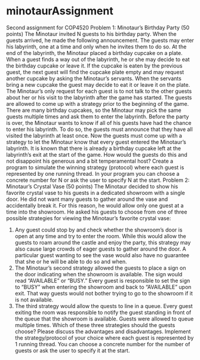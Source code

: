 # minotaurAssignment
Second assignment for COP4520
Problem 1: Minotaur’s Birthday Party (50 points)
The Minotaur invited N guests to his birthday party. When the guests arrived, he made
the following announcement.
The guests may enter his labyrinth, one at a time and only when he invites them to do
so. At the end of the labyrinth, the Minotaur placed a birthday cupcake on a plate. When
a guest finds a way out of the labyrinth, he or she may decide to eat the birthday
cupcake or leave it. If the cupcake is eaten by the previous guest, the next guest will find
the cupcake plate empty and may request another cupcake by asking the Minotaur’s
servants. When the servants bring a new cupcake the guest may decide to eat it or leave
it on the plate.
The Minotaur’s only request for each guest is to not talk to the other guests about her or
his visit to the labyrinth after the game has started. The guests are allowed to come up
with a strategy prior to the beginning of the game. There are many birthday cupcakes, so
the Minotaur may pick the same guests multiple times and ask them to enter the
labyrinth. Before the party is over, the Minotaur wants to know if all of his guests have
had the chance to enter his labyrinth. To do so, the guests must announce that they have
all visited the labyrinth at least once.
Now the guests must come up with a strategy to let the Minotaur know that every guest
entered the Minotaur’s labyrinth. It is known that there is already a birthday cupcake left
at the labyrinth’s exit at the start of the game. How would the guests do this and not
disappoint his generous and a bit temperamental host?
Create a program to simulate the winning strategy (protocol) where each guest is
represented by one running thread. In your program you can choose a concrete number
for N or ask the user to specify N at the start.
Problem 2: Minotaur’s Crystal Vase (50 points)
The Minotaur decided to show his favorite crystal vase to his guests in a dedicated
showroom with a single door. He did not want many guests to gather around the vase
and accidentally break it. For this reason, he would allow only one guest at a time into
the showroom. He asked his guests to choose from one of three possible strategies for
viewing the Minotaur’s favorite crystal vase:
1) Any guest could stop by and check whether the showroom’s door is open at any time
and try to enter the room. While this would allow the guests to roam around the castle
and enjoy the party, this strategy may also cause large crowds of eager guests to gather
around the door. A particular guest wanting to see the vase would also have no
guarantee that she or he will be able to do so and when.
2) The Minotaur’s second strategy allowed the guests to place a sign on the door
indicating when the showroom is available. The sign would read “AVAILABLE” or
“BUSY.” Every guest is responsible to set the sign to “BUSY” when entering the
showroom and back to “AVAILABLE” upon exit. That way guests would not bother trying
to go to the showroom if it is not available.
3) The third strategy would allow the quests to line in a queue. Every guest exiting the
room was responsible to notify the guest standing in front of the queue that the
showroom is available. Guests were allowed to queue multiple times.
Which of these three strategies should the guests choose? Please discuss the advantages
and disadvantages.
Implement the strategy/protocol of your choice where each guest is represented by 1
running thread. You can choose a concrete number for the number of guests or ask the
user to specify it at the start.
